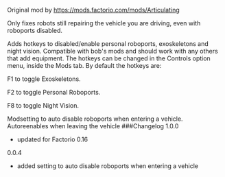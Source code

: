 Original mod by https://mods.factorio.com/mods/Articulating

Only fixes robots still repairing the vehicle you are driving, even with roboports disabled. 


Adds hotkeys to disabled/enable personal roboports, exoskeletons and night vision. Compatible with bob's mods and should work with any others that add equipment.
The hotkeys can be changed in the Controls option menu, inside the Mods tab. By default the hotkeys are:

F1 to toggle Exoskeletons.

F2 to toggle Personal Roboports.

F8 to toggle Night Vision.

Modsetting to auto disable roboports when entering a vehicle. Autoreenables when leaving the vehicle
###Changelog
1.0.0
 - updated for Factorio 0.16

0.0.4
 - added setting to auto disable roboports when entering a vehicle